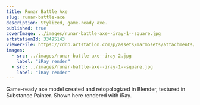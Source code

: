 ```yaml
---
title: Runar Battle Axe
slug: runar-battle-axe
description: Stylized, game-ready axe.
published: true
coverImage: ../images/runar-battle-axe--iray-1--square.jpg
artstationId: 33495143
viewerFile: https://cdnb.artstation.com/p/assets/marmosets/attachments/033/495/143/original/runar-battle-axe.mview?1609779518=
images:
  - src: ../images/runar-battle-axe--iray-2.jpg
    label: "iRay render"
  - src: ../images/runar-battle-axe--iray-1--square.jpg
    label: "iRay render"
---
```


Game-ready axe model created and retopologized in Blender, textured in Substance Painter. Shown here rendered with iRay.